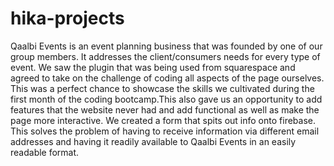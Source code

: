 # hika-projects
Qaalbi Events is an event planning business that was founded by one of our group members. It addresses the client/consumers needs for every type of event. We saw the plugin that  was being used from squarespace and agreed to take on the challenge of coding all aspects of the page ourselves. This was a perfect chance to showcase the skills we cultivated during the first month of the coding bootcamp.This also gave us an opportunity to add features that the website never had and add functional as well as make the page more interactive. We created a form that spits out info onto firebase. This solves the problem of having to receive information via different email addresses and having it readily available to Qaalbi Events in an easily readable format.
